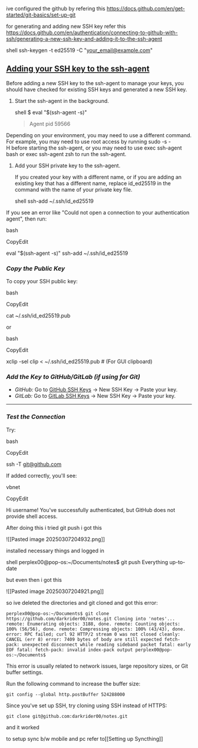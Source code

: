 ive configured the github by refering this 
https://docs.github.com/en/get-started/git-basics/set-up-git

for generating and adding new SSH key refer this 
https://docs.github.com/en/authentication/connecting-to-github-with-ssh/generating-a-new-ssh-key-and-adding-it-to-the-ssh-agent

shell
ssh-keygen -t ed25519 -C "your_email@example.com"


## [Adding your SSH key to the ssh-agent](https://docs.github.com/en/authentication/connecting-to-github-with-ssh/generating-a-new-ssh-key-and-adding-it-to-the-ssh-agent#adding-your-ssh-key-to-the-ssh-agent)

Before adding a new SSH key to the ssh-agent to manage your keys, you should have checked for existing SSH keys and generated a new SSH key.

1. Start the ssh-agent in the background.
    
    shell
    $ eval "$(ssh-agent -s)"
    > Agent pid 59566
    

Depending on your environment, you may need to use a different command. For example, you may need to use root access by running sudo -s -H before starting the ssh-agent, or you may need to use exec ssh-agent bash or exec ssh-agent zsh to run the ssh-agent.

1. Add your SSH private key to the ssh-agent.
    
    If you created your key with a different name, or if you are adding an existing key that has a different name, replace id_ed25519 in the command with the name of your private key file.
    
    shell
    ssh-add ~/.ssh/id_ed25519
    

If you see an error like "Could not open a connection to your authentication agent", then run:

bash

CopyEdit

eval "$(ssh-agent -s)" ssh-add ~/.ssh/id_ed25519

### *Copy the Public Key*

To copy your SSH public key:

bash

CopyEdit

cat ~/.ssh/id_ed25519.pub

or

bash

CopyEdit

xclip -sel clip < ~/.ssh/id_ed25519.pub  # (For GUI clipboard)

### *Add the Key to GitHub/GitLab (if using for Git)*

- *GitHub:* Go to [GitHub SSH Keys](https://github.com/settings/keys) → New SSH Key → Paste your key.
- *GitLab:* Go to [GitLab SSH Keys](https://gitlab.com/-/profile/keys) → New SSH Key → Paste your key.

---

### *Test the Connection*

Try:

bash

CopyEdit

ssh -T git@github.com

If added correctly, you'll see:

vbnet

CopyEdit

Hi username! You've successfully authenticated, but GitHub does not provide shell access.

After doing this i tried git push  i got  this 

![[Pasted image 20250307204932.png]]

installed necessary things and logged in 

shell
perplex00@pop-os:~/Documents/notes$ git push
Everything up-to-date

 but even then i got this 

![[Pasted image 20250307204921.png]]

so ive deleted the directories and git cloned and got this error:

```shell
perplex00@pop-os:~/Documents$ git clone https://github.com/darkrider00/notes.git Cloning into 'notes'... remote: Enumerating objects: 3188, done. remote: Counting objects: 100% (56/56), done. remote: Compressing objects: 100% (43/43), done. error: RPC failed; curl 92 HTTP/2 stream 0 was not closed cleanly: CANCEL (err 8) error: 7409 bytes of body are still expected fetch-pack: unexpected disconnect while reading sideband packet fatal: early EOF fatal: fetch-pack: invalid index-pack output perplex00@pop-os:~/Documents$
```

This error is usually related to network issues, large repository sizes, or Git buffer settings. 

Run the following command to increase the buffer size:

`git config --global http.postBuffer 524288000`

Since you've set up SSH, try cloning using SSH instead of HTTPS:

`git clone git@github.com:darkrider00/notes.git`

and it worked

to setup sync b/w mobile and pc refer to[[Setting up Syncthing]]